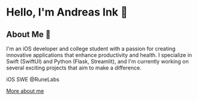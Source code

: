 #  Hello, I'm Andreas Ink 👋

## About Me 🚀
I'm an iOS developer and college student with a passion for creating innovative applications that enhance productivity and health. I specialize in Swift (SwiftUI) and Python (Flask, Streamlit), and I'm currently working on several exciting projects that aim to make a difference.

iOS SWE @RuneLabs

[More about me](https://bento.me/andreasink)
